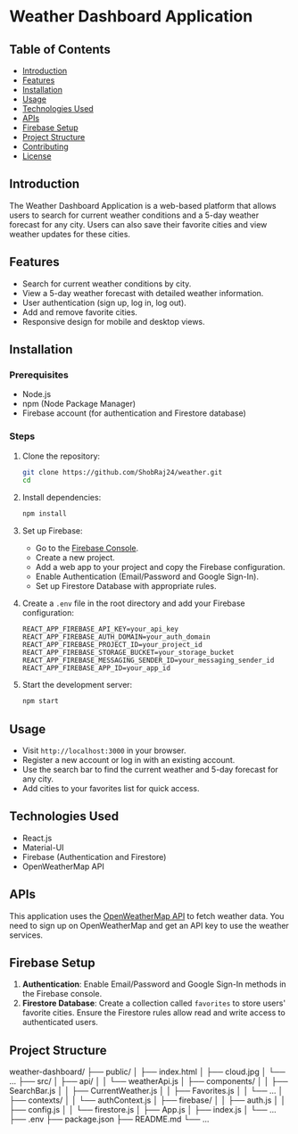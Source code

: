 # Weather Dashboard Application

## Table of Contents
- [Introduction](#introduction)
- [Features](#features)
- [Installation](#installation)
- [Usage](#usage)
- [Technologies Used](#technologies-used)
- [APIs](#apis)
- [Firebase Setup](#firebase-setup)
- [Project Structure](#project-structure)
- [Contributing](#contributing)
- [License](#license)

## Introduction
The Weather Dashboard Application is a web-based platform that allows users to search for current weather conditions and a 5-day weather forecast for any city. Users can also save their favorite cities and view weather updates for these cities.

## Features
- Search for current weather conditions by city.
- View a 5-day weather forecast with detailed weather information.
- User authentication (sign up, log in, log out).
- Add and remove favorite cities.
- Responsive design for mobile and desktop views.

## Installation

### Prerequisites
- Node.js
- npm (Node Package Manager)
- Firebase account (for authentication and Firestore database)

### Steps
1. Clone the repository:
    ```bash
    git clone https://github.com/ShobRaj24/weather.git
    cd 
    ```

2. Install dependencies:
    ```bash
    npm install
    ```

3. Set up Firebase:
    - Go to the [Firebase Console](https://console.firebase.google.com/).
    - Create a new project.
    - Add a web app to your project and copy the Firebase configuration.
    - Enable Authentication (Email/Password and Google Sign-In).
    - Set up Firestore Database with appropriate rules.

4. Create a `.env` file in the root directory and add your Firebase configuration:
    ```
    REACT_APP_FIREBASE_API_KEY=your_api_key
    REACT_APP_FIREBASE_AUTH_DOMAIN=your_auth_domain
    REACT_APP_FIREBASE_PROJECT_ID=your_project_id
    REACT_APP_FIREBASE_STORAGE_BUCKET=your_storage_bucket
    REACT_APP_FIREBASE_MESSAGING_SENDER_ID=your_messaging_sender_id
    REACT_APP_FIREBASE_APP_ID=your_app_id
    ```

5. Start the development server:
    ```bash
    npm start
    ```

## Usage
- Visit `http://localhost:3000` in your browser.
- Register a new account or log in with an existing account.
- Use the search bar to find the current weather and 5-day forecast for any city.
- Add cities to your favorites list for quick access.

## Technologies Used
- React.js
- Material-UI
- Firebase (Authentication and Firestore)
- OpenWeatherMap API

## APIs
This application uses the [OpenWeatherMap API](https://openweathermap.org/api) to fetch weather data. You need to sign up on OpenWeatherMap and get an API key to use the weather services.

## Firebase Setup
1. **Authentication**: Enable Email/Password and Google Sign-In methods in the Firebase console.
2. **Firestore Database**: Create a collection called `favorites` to store users' favorite cities. Ensure the Firestore rules allow read and write access to authenticated users.

## Project Structure
weather-dashboard/
├── public/
│ ├── index.html
│ ├── cloud.jpg
│ └── ...
├── src/
│ ├── api/
│ │ └── weatherApi.js
│ ├── components/
│ │ ├── SearchBar.js
│ │ ├── CurrentWeather.js
│ │ ├── Favorites.js
│ │ └── ...
│ ├── contexts/
│ │ └── authContext.js
│ ├── firebase/
│ │ ├── auth.js
│ │ ├── config.js
│ │ └── firestore.js
│ ├── App.js
│ ├── index.js
│ └── ...
├── .env
├── package.json
├── README.md
└── ...
